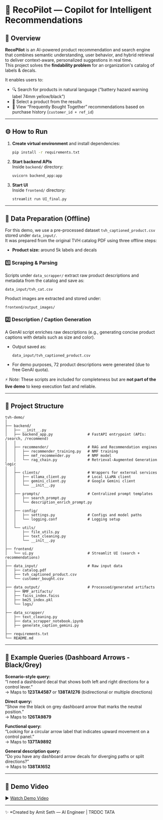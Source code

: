 # 🚀 RecoPilot — Copilot for Intelligent Recommendations

## 🧭 Overview

**RecoPilot** is an AI-powered product recommendation and search engine that combines semantic understanding, user behavior, and hybrid retrieval to deliver context-aware, personalized suggestions in real time.  
This project solves the **findability problem** for an organization's catalog of labels & decals.

It enables users to:

- 🔍 Search for products in natural language (“battery hazard warning label 74mm yellow/black”)
- 🛒 Select a product from the results
- 🤝 View “Frequently Bought Together” recommendations based on purchase history (`customer_id + ref_id`)

---

## ⚙️ How to Run

1. **Create virtual environment** and install dependencies:
   ```bash
   pip install -r requirements.txt
   ```

2. **Start backend APIs**  
   Inside `backend/` directory:
   ```bash
   uvicorn backend_app:app
   ```

3. **Start UI**  
   Inside `frontend/` directory:
   ```bash
   streamlit run UI_final.py
   ```

---

## 🧩 Data Preparation (Offline)

For this demo, we use a pre-processed dataset `tvh_captioned_product.csv` stored under `data_input/`.  
It was prepared from the original TVH catalog PDF using three offline steps:

- **Product size:** around 5k labels and decals  

### 1️⃣ Scraping & Parsing
Scripts under `data_scrapper/` extract raw product descriptions and metadata from the catalog and save as:
```
data_input/tvh_cat.csv
```

Product images are extracted and stored under:
```
frontend/output_images/
```

### 2️⃣ Description / Caption Generation
A GenAI script enriches raw descriptions (e.g., generating concise product captions with details such as size and color).

- Output saved as:
  ```
  data_input/tvh_captioned_product.csv
  ```
- For demo purposes, 72 product descriptions were generated (due to free GenAI quota).

⚡ *Note:* These scripts are included for completeness but are **not part of the live demo** to keep execution fast and reliable.

---

## 📂 Project Structure

```
tvh-demo/
│
├── backend/
│   ├── __init__.py
│   ├── backend_app.py                # FastAPI entrypoint (APIs: /search, /recommend)
│   │
│   ├── recommender/                  # RAG and Recommendation engines
│   │   ├── recommender_training.py   # NMF training
│   │   ├── nmf_recommender.py        # NMF model
│   │   └── rag_chain.py              # Retrieval-Augmented Generation logic
│   │
│   ├── clients/                      # Wrappers for external services
│   │   ├── ollama_client.py          # Local LLaMA client
│   │   ├── gemini_client.py          # Google Gemini client
│   │   └── __init__.py
│   │
│   ├── prompts/                      # Centralized prompt templates
│   │   ├── search_prompt.py
│   │   └── description_enrich_prompt.py
│   │
│   ├── config/
│   │   ├── settings.py               # Configs and model paths
│   │   └── logging.conf              # Logging setup
│   │
│   └── utils/
│       ├── file_utils.py
│       ├── text_cleaning.py
│       └── __init__.py
│
├── frontend/
│   └── ui.py                         # Streamlit UI (search + recommendations)
│
├── data_input/                       # Raw input data
│   ├── catalog.pdf
│   ├── tvh_captioned_product.csv
│   └── customer_bought.csv
│
├── data_output/                      # Processed/generated artifacts
│   ├── NMF_artifacts/
│   ├── faiss_index.faiss
│   ├── bm25_index.pkl
│   └── logs/
│
├── data_scrapper/
│   ├── text_cleaning.py
│   ├── data_scrapper_notebook.ipynb
│   ├── generate_caption_gemini.py
│
├── requirements.txt
└── README.md
```

---

## 🧠 Example Queries (Dashboard Arrows - Black/Grey)

**Scenario-style query:**  
“I need a dashboard decal that shows both left and right directions for a control lever.”  
→ Maps to **123TA4587** or **138TA1276** (bidirectional or multiple directions)

**Direct query:**  
“Show me the black on grey dashboard arrow that marks the neutral position.”  
→ Maps to **126TA9879**

**Functional query:**  
“Looking for a circular arrow label that indicates upward movement on a control panel.”  
→ Maps to **137TA9892**

**General description query:**  
“Do you have any dashboard arrow decals for diverging paths or split directions?”  
→ Maps to **138TA1652**

---

## 🎥 Demo Video

▶️ [Watch Demo Video](https://github.com/sethamit71/RecoPilot-Copilot-for-Intelligent-Recommendations/blob/main/tvh-demo.mkv)

---

✨ *Created by Amit Seth — AI Engineer | TRDDC TATA

